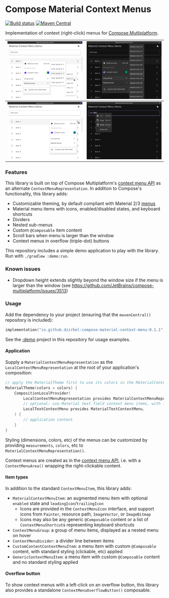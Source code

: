 # Compose Material Context Menus

[![Build status](https://github.com/dzirbel/compose-material-context-menu/workflows/Build/badge.svg)](https://github.com/dzirbel/compose-material-context-menu/actions/workflows/build.yml)
[![Maven Central](https://img.shields.io/maven-central/v/io.github.dzirbel/compose-material-context-menu)](https://search.maven.org/artifact/io.github.dzirbel/compose-material-context-menu)

Implementation of context (right-click) menus
for [Compose Mutliplatform](https://github.com/JetBrains/compose-multiplatform).

| ![](screenshots/screenshot-1.png) | ![](screenshots/screenshot-2.png) |
|-----------------------------------|-----------------------------------|
| ![](screenshots/screenshot-3.png) | ![](screenshots/screenshot-4.png) |

### Features

This library is built on top of Compose
Multiplatform's [context menu API](https://github.com/JetBrains/compose-multiplatform/blob/master/tutorials/Context_Menu/README.md)
as an alternate `ContextMenuRepresentation`. In addition to Compose's functionality, this library
adds:

- Customizable theming, by default compliant with Material
  2/3 [menus](https://m3.material.io/components/menus/specs)
- Material menu items with icons, enabled/disabled states, and keyboard shortcuts
- Dividers
- Nested sub-menus
- Custom `@Composable` item content
- Scroll bars when menu is larger than the window
- Context menus in overflow (triple-dot) buttons

This repository includes a simple demo application to play with the library. Run
with `./gradlew :demo:run`.

### Known issues

- Dropdown height extends slightly beyond the window size if the menu is larger than the window (see
  https://github.com/JetBrains/compose-multiplatform/issues/3513)

### Usage

Add the dependency to your project (ensuring that the `mavenCentral()` repository is included):

```kotlin
implementation("io.github.dzirbel:compose-material-context-menu:0.1.1")
```

See the [:demo](/demo/src/main/kotlin/com/dzirbel/contextmenu) project in this repository for usage examples.

#### Application

Supply a `MaterialContextMenuRepresentation` as the `LocalContextMenuRepresentation` at the root of
your application's composition:

```kotlin
// apply the MaterialTheme first to use its colors in the MaterialContextMenuRepresentation
MaterialTheme(colors = colors) {
    CompositionLocalProvider(
        LocalContextMenuRepresentation provides MaterialContextMenuRepresentation(),
        // optional: use Material text field context menu items, with icons and keyboard shortcuts
        LocalTextContextMenu provides MaterialTextContextMenu,
    ) {
        // application content
    }
}
```

Styling (dimensions, colors, etc) of the menus can be customized by providing `measurements`,
`colors`, etc to `MaterialContextMenuRepresentation()`.

Context menus are created as in the
[context menu API](https://github.com/JetBrains/compose-multiplatform/blob/master/tutorials/Context_Menu/README.md),
i.e. with a `ContextMenuArea()` wrapping the right-clickable content.

#### Item types

In addition to the standard `ContextMenuItem`, this library adds:

- `MaterialContextMenuItem`: an augmented menu item with optional `enabled` state
  and `leadingIcon`/`trailingIcon`
    - Icons are provided in the `ContextMenuIcon` interface, and support icons from `Painter`,
      resource path, `ImageVector`, or `ImageBitmap`
    - Icons may also be any generic `@Composable` content or a list of `ContextMenuShortcut`s
      representing keyboard shortcuts
- `ContextMenuGroup`: a group of menu items, displayed as a nested menu on hover
- `ContextMenuDivider`: a divider line between items
- `CustomContentContextMenuItem`: a menu item with custom `@Composable` content, with standard
  styling (clickable, etc) applied
- `GenericContextMenuItem`: a menu item with custom `@Composable` content and no standard styling
  applied

#### Overflow button

To show context menus with a left-click on an overflow button, this library also provides a
standalone `ContextMenuOverflowButton()` composable.
